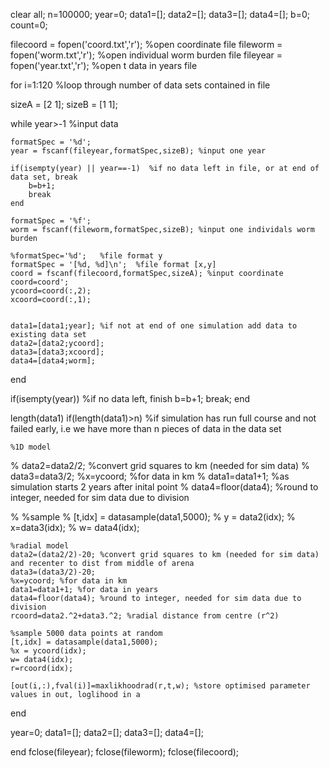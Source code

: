 clear all;
n=100000;
year=0;
data1=[];
data2=[];
data3=[];
data4=[];
b=0;
count=0;


filecoord = fopen('coord.txt','r'); %open coordinate file
fileworm = fopen('worm.txt','r'); %open individual worm burden file
fileyear = fopen('year.txt','r'); %open t data in years file

for i=1:120 %loop through number of data sets contained in file

sizeA = [2 1];
sizeB = [1 1];

while year>-1
%input data

    formatSpec = '%d';
    year = fscanf(fileyear,formatSpec,sizeB); %input one year

    if(isempty(year) || year==-1)  %if no data left in file, or at end of data set, break
        b=b+1;
        break
    end

    formatSpec = '%f';
    worm = fscanf(fileworm,formatSpec,sizeB); %input one individals worm burden

    %formatSpec='%d';   %file format y
    formatSpec = '[%d, %d]\n';  %file format [x,y]
    coord = fscanf(filecoord,formatSpec,sizeA); %input coordinate
    coord=coord';
    ycoord=coord(:,2);
    xcoord=coord(:,1);


    data1=[data1;year]; %if not at end of one simulation add data to existing data set
    data2=[data2;ycoord];
    data3=[data3;xcoord];
    data4=[data4;worm];

end

if(isempty(year)) %if no data left, finish
    b=b+1;
    break;
end

length(data1)
 if(length(data1)>n) %if simulation has run full course and not failed early, i.e we have more than n pieces of data in the data set

    %1D model
%     data2=data2/2; %convert grid squares to km (needed for sim data)
%     data3=data3/2;
    %x=ycoord; %for data in km
%     data1=data1+1; %as simulation starts 2 years after inital point
%     data4=floor(data4); %round to integer, needed for sim data due to division 

%     %sample
%     [t,idx] = datasample(data1,5000);
%    y = data2(idx);
%     x=data3(idx);
%     w= data4(idx);


    %radial model
    data2=(data2/2)-20; %convert grid squares to km (needed for sim data) and recenter to dist from middle of arena
    data3=(data3/2)-20;
    %x=ycoord; %for data in km
    data1=data1+1; %for data in years
    data4=floor(data4); %round to integer, needed for sim data due to division
    rcoord=data2.^2+data3.^2; %radial distance from centre (r^2)
    
    %sample 5000 data points at random
    [t,idx] = datasample(data1,5000);
    %x = ycoord(idx);
    w= data4(idx);
    r=rcoord(idx);

    [out(i,:),fval(i)]=maxlikhoodrad(r,t,w); %store optimised parameter values in out, loglihood in a
    
    

 end

year=0;
data1=[];
data2=[];
data3=[];
data4=[];

end
fclose(fileyear);
fclose(fileworm);
fclose(filecoord);

